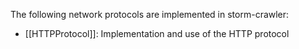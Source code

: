 The following network protocols are implemented in storm-crawler:

* [[HTTPProtocol]]: Implementation and use of the HTTP protocol